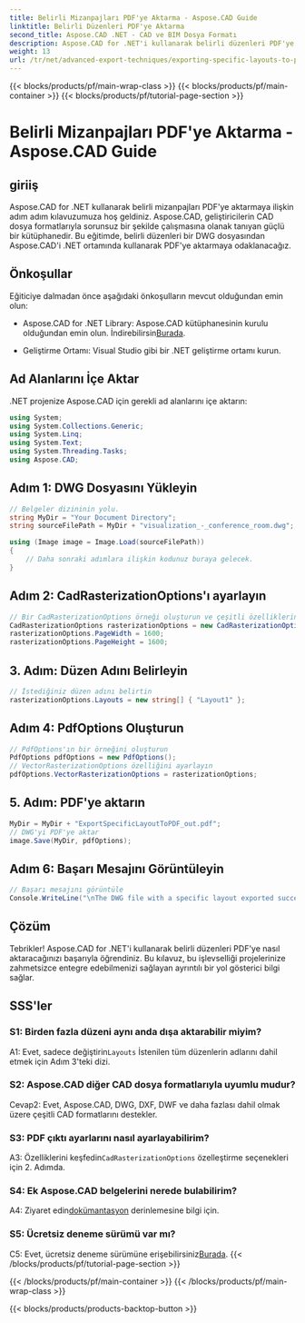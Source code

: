 ```yaml
---
title: Belirli Mizanpajları PDF'ye Aktarma - Aspose.CAD Guide
linktitle: Belirli Düzenleri PDF'ye Aktarma
second_title: Aspose.CAD .NET - CAD ve BIM Dosya Formatı
description: Aspose.CAD for .NET'i kullanarak belirli düzenleri PDF'ye nasıl aktaracağınızı öğrenin. Sorunsuz entegrasyon için adım adım kılavuz.
weight: 13
url: /tr/net/advanced-export-techniques/exporting-specific-layouts-to-pdf/
---
```


{{< blocks/products/pf/main-wrap-class >}}
{{< blocks/products/pf/main-container >}}
{{< blocks/products/pf/tutorial-page-section >}}

# Belirli Mizanpajları PDF'ye Aktarma - Aspose.CAD Guide

## giriiş

Aspose.CAD for .NET kullanarak belirli mizanpajları PDF'ye aktarmaya ilişkin adım adım kılavuzumuza hoş geldiniz. Aspose.CAD, geliştiricilerin CAD dosya formatlarıyla sorunsuz bir şekilde çalışmasına olanak tanıyan güçlü bir kütüphanedir. Bu eğitimde, belirli düzenleri bir DWG dosyasından Aspose.CAD'i .NET ortamında kullanarak PDF'ye aktarmaya odaklanacağız.

## Önkoşullar

Eğiticiye dalmadan önce aşağıdaki önkoşulların mevcut olduğundan emin olun:

-  Aspose.CAD for .NET Library: Aspose.CAD kütüphanesinin kurulu olduğundan emin olun. İndirebilirsin[Burada](https://releases.aspose.com/cad/net/).

- Geliştirme Ortamı: Visual Studio gibi bir .NET geliştirme ortamı kurun.

## Ad Alanlarını İçe Aktar

.NET projenize Aspose.CAD için gerekli ad alanlarını içe aktarın:

```csharp
using System;
using System.Collections.Generic;
using System.Linq;
using System.Text;
using System.Threading.Tasks;
using Aspose.CAD;
```

## Adım 1: DWG Dosyasını Yükleyin

```csharp
// Belgeler dizininin yolu.
string MyDir = "Your Document Directory";
string sourceFilePath = MyDir + "visualization_-_conference_room.dwg";

using (Image image = Image.Load(sourceFilePath))
{
    // Daha sonraki adımlara ilişkin kodunuz buraya gelecek.
}
```

## Adım 2: CadRasterizationOptions'ı ayarlayın

```csharp
// Bir CadRasterizationOptions örneği oluşturun ve çeşitli özelliklerini ayarlayın
CadRasterizationOptions rasterizationOptions = new CadRasterizationOptions();
rasterizationOptions.PageWidth = 1600;
rasterizationOptions.PageHeight = 1600;
```

## 3. Adım: Düzen Adını Belirleyin

```csharp
// İstediğiniz düzen adını belirtin
rasterizationOptions.Layouts = new string[] { "Layout1" };
```

## Adım 4: PdfOptions Oluşturun

```csharp
// PdfOptions'ın bir örneğini oluşturun
PdfOptions pdfOptions = new PdfOptions();
// VectorRasterizationOptions özelliğini ayarlayın
pdfOptions.VectorRasterizationOptions = rasterizationOptions;
```

## 5. Adım: PDF'ye aktarın

```csharp
MyDir = MyDir + "ExportSpecificLayoutToPDF_out.pdf";
// DWG'yi PDF'ye aktar
image.Save(MyDir, pdfOptions);
```

## Adım 6: Başarı Mesajını Görüntüleyin

```csharp
// Başarı mesajını görüntüle
Console.WriteLine("\nThe DWG file with a specific layout exported successfully to PDF.\nFile saved at " + MyDir);
```

## Çözüm

Tebrikler! Aspose.CAD for .NET'i kullanarak belirli düzenleri PDF'ye nasıl aktaracağınızı başarıyla öğrendiniz. Bu kılavuz, bu işlevselliği projelerinize zahmetsizce entegre edebilmenizi sağlayan ayrıntılı bir yol gösterici bilgi sağlar.

## SSS'ler

### S1: Birden fazla düzeni aynı anda dışa aktarabilir miyim?

 A1: Evet, sadece değiştirin`Layouts` İstenilen tüm düzenlerin adlarını dahil etmek için Adım 3'teki dizi.

### S2: Aspose.CAD diğer CAD dosya formatlarıyla uyumlu mudur?

Cevap2: Evet, Aspose.CAD, DWG, DXF, DWF ve daha fazlası dahil olmak üzere çeşitli CAD formatlarını destekler.

### S3: PDF çıktı ayarlarını nasıl ayarlayabilirim?

 A3: Özelliklerini keşfedin`CadRasterizationOptions` özelleştirme seçenekleri için 2. Adımda.

### S4: Ek Aspose.CAD belgelerini nerede bulabilirim?

 A4: Ziyaret edin[dokümantasyon](https://reference.aspose.com/cad/net/) derinlemesine bilgi için.

### S5: Ücretsiz deneme sürümü var mı?

 C5: Evet, ücretsiz deneme sürümüne erişebilirsiniz[Burada](https://releases.aspose.com/).
{{< /blocks/products/pf/tutorial-page-section >}}

{{< /blocks/products/pf/main-container >}}
{{< /blocks/products/pf/main-wrap-class >}}

{{< blocks/products/products-backtop-button >}}

